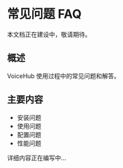# 常见问题 FAQ

本文档正在建设中，敬请期待。

## 概述

VoiceHub 使用过程中的常见问题和解答。

## 主要内容

- 安装问题
- 使用问题
- 配置问题
- 性能问题

详细内容正在编写中...